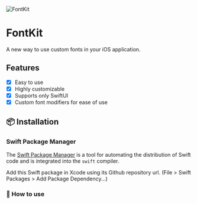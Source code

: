 ![FontKit](https://user-images.githubusercontent.com/71421776/179684793-174f1a0b-4535-4634-9b9a-2d0860377e27.png)

# FontKit
A new way to use custom fonts in your iOS application.

## Features
 - [x] Easy to use
 - [x] Highly customizable
 - [x] Supports only SwiftUI
 - [X] Custom font modifiers for ease of use 

## 📦 Installation

### Swift Package Manager
The [Swift Package Manager](https://swift.org/package-manager/) is a tool for automating the distribution of Swift code and is integrated into the `swift` compiler.

Add this Swift package in Xcode using its Github repository url. (File > Swift Packages > Add Package Dependency...)

### 🚀 How to use


